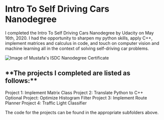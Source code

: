 # Intro To Self Driving Cars Nanodegree

I completed the Intro To Self Driving Cars Nanodegree by Udacity on May 16th, 2020. I had the opportunity to sharpen my python skills, apply C++, implement matrices and calculus in code, and touch on computer vision and machine learning all in the context of solving self-driving car problems.

![Image of Mustafa's ISDC Nanodegree Certificate](https://s3-us-west-2.amazonaws.com/udacity-printer/production/certificates/f2806cab-b6d1-4b12-9bb5-e1b1293c9c63.svg)

<h2> **The projects I completed are listed as follows:** </h2>

Project 1: Implement Matrix Class
Project 2: Translate Python to C++
Optional Project: Optimize Histogram Filter
Project 3: Implement Route Planner
Project 4: Traffic Light Classifier

The code for the projects can be found in the appropriate subfolders above.  

